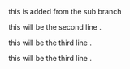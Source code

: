 this is added from the sub branch 

this will be the second line .

 this will be the third line .
  
 this will be the third line .
 
 
 